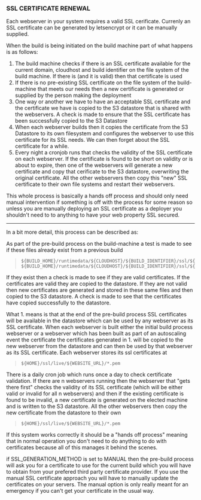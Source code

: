 ### SSL CERTIFICATE RENEWAL

Each webserver in your system requires a valid SSL cerificate. Currenly an SSL certificate can be generated by letsencrypt or it can be manually supplied.

When the build is being initiated on the build machine part of what happens is as follows:

1. The build machine checks if there is an SSL certificate available for the current domain, cloudhost and build identifier on the file system of the build machine. If there is (and it is valid) then that certificate is used
2. If there is no pre-existing SSL certificate on the file system of the build-machine that meets our needs then a new certificate is generated or supplied by the person making the deployment
3. One way or another we have to have an acceptable SSL certificate and the certificate we have is copied to the S3 datastore that is shared with the webservers. A check is made to ensure that the SSL certificate has been successfully copied to the S3 Datastore
4. When each webserver builds then it copies the certificate from the S3 Datastore to its own filesystem and configures the webserver  to use this certificate for its SSL needs. We can then forget about the SSL certificate for a while.
5. Every night a cronjob runs that checks the validity of the SSL certificate on each webserver. If the certificate is found to be short on validity or is about to expire, then one of the webservers will generate a new certificate and copy that cerificate to the S3 datastore, overwriting the original certificate. All the other webservers then copy this "new" SSL certificate to their own file systems and restart their webservers. 

This whole process is basically a hands off process and should only need manual intervention if something is off with the process for some reason so unless you are manually deploying an SSL certificate as a deployer you shouldn't need to to anything to have your web property SSL secured. 

-------------------------------

In a bit more detail, this process can be described as:

As part of the pre-build process on the build-machine a test is made to see if these files already exist from a previous build

>     ${BUILD_HOME}/runtimedata/${CLOUDHOST}/${BUILD_IDENTIFIER}/ssl/${WEBSITE_URL}/fullchain.pem 
>     ${BUILD_HOME}/runtimedata/${CLOUDHOST}/${BUILD_IDENTIFIER}/ssl/${WEBSITE_URL}/privkey.pem 

If they exist then a check is made to see if they are valid certificates. If the certificates are valid they are copied to the datastore. If they are not valid then new certificates are generated and stored in these same files and then copied to the S3 datastore. A check is made to see that the certificates have copied successfully to the datastore.

What 1. means is that at the end of the pre-build process SSL certificates will be available in the datastore which can be used by any webserver as its SSL certificate. When each webserver is built either the initial build process webserver or a webserver which has been built as part of an autoscaling event the certificate the certificates generated in 1. will be copied to the new webserver from the datastore and can then be used by that webserver as its SSL certificate. Each webserver stores its ssl certificates at

>     ${HOME}/ssl/live/${WEBSITE_URL}/*.pem

There is a daily cron job which runs once a day to check certificate validation. If there are n webservers running then the webserver that "gets there first" checks the validity of its SSL certificate (which will be either valid or invalid for all n webservers) and then if the existing certificate is found to be invalid, a new certificate is generated on the elected machine and is written to the S3 datastore. All the other webservers then copy the new certificate from the datastore to their own

>     ${HOME}/ssl/live/${WEBSITE_URL}/*.pem

If this system works correctly it should be a "hands off process" meaning that in normal operation you don't need to do anything to do with certificates because all of this manages it behind the scenes.

if SSL_GENERATION_METHOD is set to MANUAL then the pre-build process will ask you for a certificate to use for the current build which you will have to obtain from your prefered third party certificate provider. If you use the manual SSL certificate approach you will have to manually update the certificates on your servers. The manual option is only really meant for an emergency if you can't get your certificate in the usual way.
